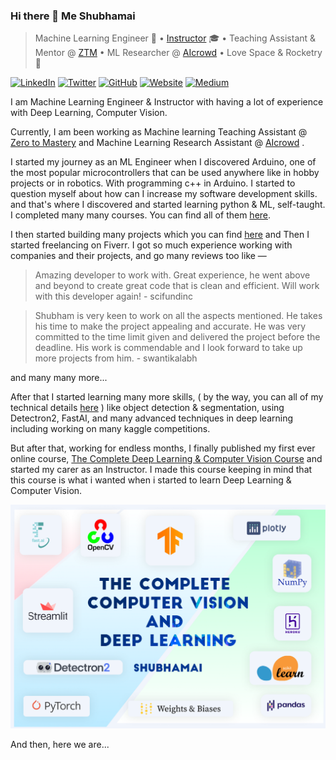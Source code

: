 ### Hi there 👋 Me Shubhamai
> Machine Learning Engineer 🧠 • [Instructor](https://www.udemy.com/user/shubham-gupta-403/) 🎓 • Teaching Assistant & Mentor @ [ZTM](https://zerotomastery.io/) • ML Researcher @ [AIcrowd](https://www.aicrowd.com/) • Love Space & Rocketry 🚀

[![LinkedIn](https://img.shields.io/badge/LinkedIn-Shubhamai-blue?style=flat-square&logo=linkedin)](https://www.linkedin.com/in/shubhamai/)
[![Twitter](https://img.shields.io/twitter/follow/Shubhamai?style=flat-square&logo=twitter)](https://twitter.com/Shubhamai)
[![GitHub](https://img.shields.io/badge/GitHub-Shubhamai-lightgrey?style=flat-square&logo=github)](https://github.com/Shubhamai)
[![Website](https://img.shields.io/badge/Website-Shubhamai.com-red?style=flat-square)](https://shubhamai.com)
[![Medium](https://img.shields.io/badge/Medium-Shubhamai-green?style=flat-square&logo=medium)](https://medium.com/@Shubhamai)


I am Machine Learning Engineer & Instructor with having a lot of experience with Deep Learning, Computer Vision. 

Currently, I am been working as Machine learning Teaching Assistant @ [Zero to Mastery](https://zerotomastery.io/) and Machine Learning Research Assistant @ [AIcrowd]((https://www.aicrowd.com/)) . 

I started my journey as an ML Engineer when I discovered Arduino, one of the most popular microcontrollers that can be used anywhere like in hobby projects or in robotics. With programming c++ in Arduino. I started to question myself about how can I increase my software development skills. and that's where I discovered and started learning python & ML,  self-taught. I completed many many courses. You can find all of them [here](https://shubhamai.com/my-story-to-become-machine-learning-engineer-shubhamai/index.html). 

I then started building many projects which you can find [here](https://github.com/Shubhamai) and Then I started freelancing on Fiverr. I got so much experience working with companies and their projects, and go many reviews too like —

> Amazing developer to work with. Great experience, he went above and beyond to create great code that is clean and efficient. Will work with this developer again! - scifundinc

> Shubham is very keen to work on all the aspects mentioned. He takes his time to make the project appealing and accurate. He was very committed to the time limit given and delivered the project before the deadline. His work is commendable and I look forward to take up more projects from him. - swantikalabh


 

and many many more...

After that I started learning many more skills, ( by the way, you can all of my technical details [here](https://shubhamai.com/experience/) )  like object detection & segmentation, using Detectron2, FastAI, and many advanced techniques in deep learning including working on many kaggle competitions. 

But after that, working for endless months, I finally published my first ever online course, [The Complete Deep Learning & Computer Vision Course](https://www.udemy.com/course/dlcourse/?referralCode=1B0F4190621EDAD897D1) and started my carer as an Instructor.  I made this course keeping in mind that this course is what i wanted when i started to learn Deep Learning & Computer Vision. 

![](./images/course_img.png)

And then, here we are...
